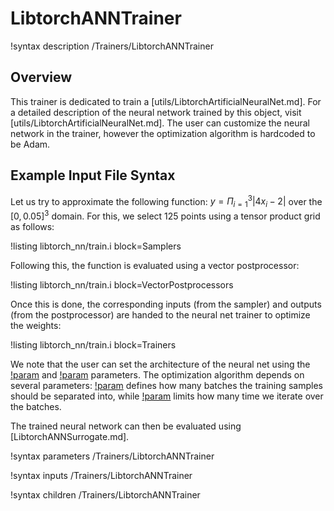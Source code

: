 # LibtorchANNTrainer

!syntax description /Trainers/LibtorchANNTrainer

## Overview

This trainer is dedicated to train a [utils/LibtorchArtificialNeuralNet.md]. For
a detailed description of the neural network trained by this object, visit
[utils/LibtorchArtificialNeuralNet.md]. The user can customize the neural network in the
trainer, however the optimization algorithm is hardcoded to be Adam.

## Example Input File Syntax

Let us try to approximate the following function: $y = \Pi_{i=1}^3|4x_i-2|$ over
the $[0,0.05]^3$ domain. For this, we select 125 points using a tensor product grid
as follows:

!listing libtorch_nn/train.i block=Samplers

Following this, the function is evaluated using a vector postprocessor:

!listing libtorch_nn/train.i block=VectorPostprocessors

Once this is done, the corresponding inputs (from the sampler) and outputs
(from the postprocessor) are handed to the neural net trainer to optimize
the weights:

!listing libtorch_nn/train.i block=Trainers

We note that the user can set the architecture of the neural net using the
[!param](/Trainers/LibtorchANNTrainer/num_neurons_per_layer) and
[!param](/Trainers/LibtorchANNTrainer/activation_function) parameters.
The optimization algorithm depends on several parameters: 
[!param](/Trainers/LibtorchANNTrainer/num_batches) defines how many batches the
training samples should be separated into, while [!param](/Trainers/LibtorchANNTrainer/num_epochs)
limits how many time we iterate over the batches.

The trained neural network can then be evaluated using [LibtorchANNSurrogate.md].

!syntax parameters /Trainers/LibtorchANNTrainer

!syntax inputs /Trainers/LibtorchANNTrainer

!syntax children /Trainers/LibtorchANNTrainer
